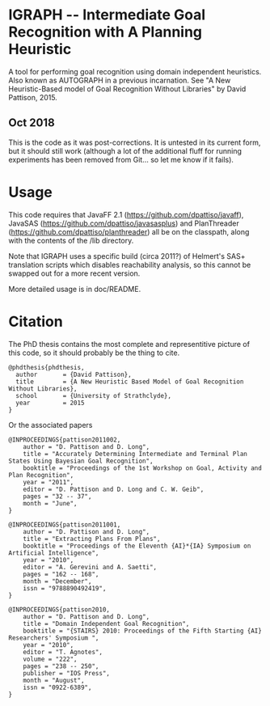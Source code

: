 # IGRAPH -- Intermediate Goal Recognition with A Planning Heuristic
A tool for performing goal recognition using domain independent heuristics. Also known as AUTOGRAPH in a previous incarnation. See "A New Heuristic-Based model of Goal Recognition Without Libraries" by David Pattison, 2015.


## Oct 2018
This is the code as it was post-corrections. It is untested in its current form, but it should still work (although a lot of the additional fluff for running experiments has been removed from Git... so let me know if it fails).


# Usage
This code requires that JavaFF 2.1 (https://github.com/dpattiso/javaff), JavaSAS (https://github.com/dpattiso/javasasplus) and PlanThreader (https://github.com/dpattiso/planthreader) all be on the classpath, along with the contents of the /lib directory.

Note that IGRAPH uses a specific build (circa 2011?) of Helmert's SAS+ translation scripts which disables reachability analysis, so this cannot be swapped out for a more recent version.

More detailed usage is in doc/README.

# Citation

The PhD thesis contains the most complete and representitive picture of this code, so it should probably be the thing to cite.

```
@phdthesis{phdthesis,
  author       = {David Pattison}, 
  title        = {A New Heuristic Based Model of Goal Recognition Without Libraries},
  school       = {University of Strathclyde},
  year         = 2015
}
```

Or the associated papers

```
@INPROCEEDINGS{pattison2011002,
	author = "D. Pattison and D. Long",
	title = "Accurately Determining Intermediate and Terminal Plan States Using Bayesian Goal Recognition",
	booktitle = "Proceedings of the 1st Workshop on Goal, Activity and Plan Recognition",
	year = "2011",
	editor = "D. Pattison and D. Long and C. W. Geib",
	pages = "32 -- 37",
	month = "June",
}
```

```
@INPROCEEDINGS{pattison2011001,
	author = "D. Pattison and D. Long",
	title = "Extracting Plans From Plans",
	booktitle = "Proceedings of the Eleventh {AI}*{IA} Symposium on Artificial Intelligence",
	year = "2010",
	editor = "A. Gerevini and A. Saetti",
	pages = "162 -- 168",
	month = "December",
	issn = "9788890492419",
}
```

```
@INPROCEEDINGS{pattison2010,
	author = "D. Pattison and D. Long",
	title = "Domain Independent Goal Recognition",
	booktitle = "{STAIRS} 2010: Proceedings of the Fifth Starting {AI} Researchers' Symposium ",
	year = "2010",
	editor = "T. Agnotes",
	volume = "222",
	pages = "238 -- 250",
	publisher = "IOS Press",
	month = "August",
	issn = "0922-6389",
}
```
